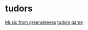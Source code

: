 # tudors

[Music from greensleeves](https://www.mfiles.co.uk/scores/greensleeves-flute-and-guitar.htm)
[tudors game](http:www2.geog.ucl.ac.uk/~plewis/tudors/beau.html)
